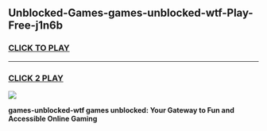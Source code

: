 
## Unblocked-Games-games-unblocked-wtf-Play-Free-j1n6b
<h3>
<a href="https://premium76.site?title=games-unblocked-wtf&ref=09A">CLICK TO PLAY</a></h3>
<hr>

<h3>
<a href="https://premium76.site?title=games-unblocked-wtf&ref=09A">CLICK 2 PLAY</a>
  
</h3>

<a href="https://premium76.site?title=games-unblocked-wtf&ref=09A"><img src="https://clearcache.store/games.png"></a>


**games-unblocked-wtf games unblocked: Your Gateway to Fun and Accessible Online Gaming**
